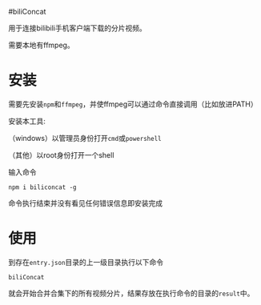 #biliConcat

用于连接bilibili手机客户端下载的分片视频。

需要本地有ffmpeg。

# 安装

需要先安装`npm`和`ffmpeg`，并使ffmpeg可以通过命令直接调用（比如放进PATH）

安装本工具:

（windows）以管理员身份打开`cmd`或`powershell`

（其他）以root身份打开一个shell

输入命令
```shell
npm i biliconcat -g
```
命令执行结束并没有看见任何错误信息即安装完成

# 使用

到存在`entry.json`目录的上一级目录执行以下命令

```shell
biliConcat
```

就会开始合并合集下的所有视频分片，结果存放在执行命令的目录的`result`中。